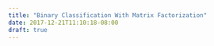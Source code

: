 ```yaml
---
title: "Binary Classification With Matrix Factorization"
date: 2017-12-21T11:10:18-08:00
draft: true
---
```


